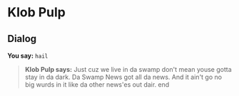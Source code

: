 # Klob Pulp


## Dialog

**You say:** `hail`



>**Klob Pulp says:** Just cuz we live in da swamp don't mean youse gotta stay in da dark. Da Swamp News got all da news. And it ain't go no big wurds in it like da other news'es out dair.
end

